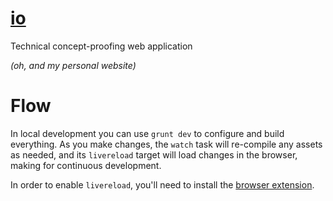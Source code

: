 # [**io**](http://bevacqua.io)

Technical concept-proofing web application

_(oh, and my personal website)_

# Flow

In local development you can use `grunt dev` to configure and build everything. As you make changes, the `watch` task will re-compile any assets as needed, and its `livereload` target will load changes in the browser, making for continuous development.

In order to enable `livereload`, you'll need to install the [browser extension](http://feedback.livereload.com/knowledgebase/articles/86242).